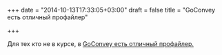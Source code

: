 +++
date = "2014-10-13T17:33:05+03:00"
draft = false
title = "GoConvey есть отличный профайлер"

+++

<p>Для тех кто не в курсе, в <a href="https://github.com/SmartyStreets/goconvey/wiki/Profiles">GoConvey есть отличный профайлер.</a></p>

